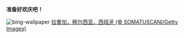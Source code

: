 
**准备好欢庆吧！**

![bing-wallpaper](https://www.bing.com/th?id=OHR.SardineBurial_ZH-CN9563091726_1920x1080.jpg)
[拉曼加，穆尔西亚，西班牙 (© SOMATUSCANI/Getty Images)](https://www.bing.com/search?q=%E8%A5%BF%E7%8F%AD%E7%89%99%E7%A9%86%E5%B0%94%E8%A5%BF%E4%BA%9A&amp;form=hpcapt&amp;mkt=zh-cn)
  